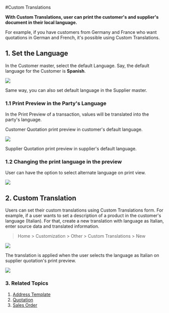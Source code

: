 <!-- add-breadcrumbs -->
#Custom Translations

**With Custom Translations, user can print the customer's and supplier's document in their local language.**

For example, if you have customers from Germany and France who want quotations in German and French, it's possible using Custom Translations.

## 1. Set the Language

In the Customer master, select the default Language. Say, the default language for the Customer is **Spanish**.

<img src="{{docs_base_url}}/assets/img/setup/multilingual_print_format/set_customer_default_lang.png" class="screenshot">

Same way, you can also set default language in the Supplier master.

### 1.1 Print Preview in the Party's Language

In the Print Preview of a transaction, values will be translated into the party's language.

Customer Quotation print preview in customer's default language.

<img src="{{docs_base_url}}/assets/img/setup/multilingual_print_format/customer_quotation.png" class="screenshot">

Supplier Quotation print preview in supplier's default language.

### 1.2 Changing the print language in the preview

User can have the option to select alternate language on print view.

<img src="{{docs_base_url}}/assets/img/setup/multilingual_print_format/alternate_language.png" class="screenshot">

## 2. Custom Translation

Users can set their custom translations using Custom Translations form. For example, if a user wants to set a description of a product in the customer's language (Italian). For that, create a new translation with language as Italian, enter source data and translated information.

> Home > Customization > Other > Custom Translations > New

<img src="{{docs_base_url}}/assets/img/setup/multilingual_print_format/translation.png" class="screenshot">

The translation is applied when the user selects the language as Italian on supplier quotation's print preview.

<img src="{{docs_base_url}}/assets/img/setup/multilingual_print_format/custom_translation.png" class="screenshot">

### 3. Related Topics
1. [Address Template](/docs/user/manual/en/setting-up/print/address-template)
1. [Quotation](/docs/user/manual/en/selling/quotation)
1. [Sales Order](/docs/user/manual/en/selling/sales-order)
